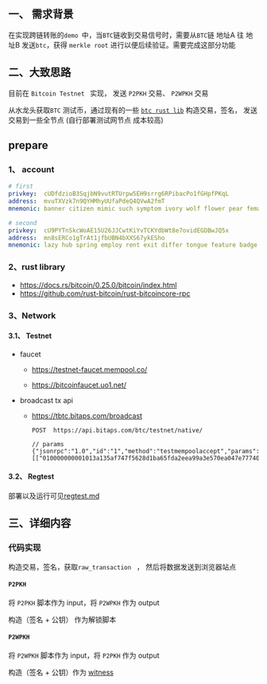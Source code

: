 ## 一、 需求背景

在实现跨链转账的`demo `中，当`BTC`链收到交易信号时，需要从`BTC`链 地址A 往 地址B 发送`btc`，获得 `merkle root` 进行以便后续验证。需要完成这部分功能



## 二、大致思路

目前在 `Bitcoin Testnet ` 实现， 发送 `P2PKH` 交易、 `P2WPKH` 交易

从水龙头获取`BTC` 测试币，通过现有的一些 [`btc rust lib`](https://docs.rs/bitcoin/0.25.0/bitcoin/index.html)   构造交易，签名， 发送交易到一些全节点 (自行部署测试网节点 成本较高)



## prepare

### 1、 account

  ```yaml
  # first 
  privkey:  cUDfdzioB3SqjbN9vutRTUrpw5EH9srrg6RPibacPo1fGHpfPKqL
  address:  mvuTXVzk7n9QYHMhyUUfaPdeQ4QVwA2fmT
  mnemonic: banner citizen mimic such symptom ivory wolf flower pear female deputy surge
  
  # second
  privkey:  cU9PYTnSkcWoAE15U26JJCwtKiYvTCKYdbWt8e7ovidEGDBwJQ5x
  address:  mn8sERCo1gTrAt1jfbUBN4bXXS67ykESho
  mnemonic: lazy hub spring employ rent exit differ tongue feature badge stage extend
  ```

### 2、rust library

  - https://docs.rs/bitcoin/0.25.0/bitcoin/index.html
  - https://github.com/rust-bitcoin/rust-bitcoincore-rpc

### 3、Network

#### 3.1、 Testnet

 - faucet

     - https://testnet-faucet.mempool.co/

     - https://bitcoinfaucet.uo1.net/

- broadcast tx api

  - https://tbtc.bitaps.com/broadcast

    ```http
    POST  https://api.bitaps.com/btc/testnet/native/
    
    // params 
    {"jsonrpc":"1.0","id":"1","method":"testmempoolaccept","params":[["010000000001013a135af747f5628d1ba65fda2eea99a3e570ea047e77740402ea51479b476ff4000000000000000000010833010000000000160014a8cb707e4d0a5c6e690189bc0065a8f787aabced024830450221009c6e1af5a9c0d1fa942a462fc2f5dbb5971a4112d8f425a46822e7c38a15cfa20220173b83f0f577ceb3bea02f09f04159132e25886c5c52bd166192a1d75f1f7ba801210227de674775b35b06fca8ed06a492c817d542cc08b8d4f64d3717d4af70134d8000000000"]]}
    ```
    
#### 3.2、 Regtest

部署以及运行可见[regtest.md](./regtest.md)



## 三、详细内容


### 代码实现

构造交易，签名，获取`raw_transaction ` ， 然后将数据发送到浏览器站点

####  `P2PKH` 

将 `P2PKH` 脚本作为 input，将 `P2WPKH`  作为 output

构造（签名 + 公钥）  作为解锁脚本

####  `P2WPKH` 

将 `P2WPKH` 脚本作为 input，将 `P2PKH`  作为 output

构造（签名 + 公钥）作为 [witness](https://github.com/fpChan/btc-transaction/blob/5c83e5a705f55155867316978453a6bff98999a0/src/btc_transaction.rs#L142)
